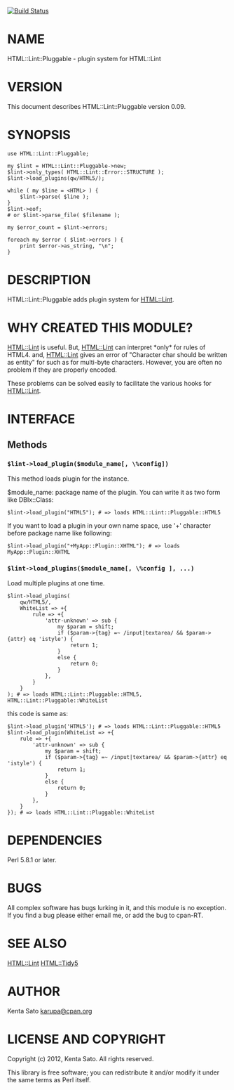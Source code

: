 [![Build Status](https://travis-ci.org/karupanerura/p5-HTML-Lint-Pluggable.svg?branch=master)](https://travis-ci.org/karupanerura/p5-HTML-Lint-Pluggable)
# NAME

HTML::Lint::Pluggable - plugin system for HTML::Lint

# VERSION

This document describes HTML::Lint::Pluggable version 0.09.

# SYNOPSIS

    use HTML::Lint::Pluggable;

    my $lint = HTML::Lint::Pluggable->new;
    $lint->only_types( HTML::Lint::Error::STRUCTURE );
    $lint->load_plugins(qw/HTML5/);

    while ( my $line = <HTML> ) {
        $lint->parse( $line );
    }
    $lint->eof;
    # or $lint->parse_file( $filename );

    my $error_count = $lint->errors;

    foreach my $error ( $lint->errors ) {
        print $error->as_string, "\n";
    }

# DESCRIPTION

HTML::Lint::Pluggable adds plugin system for [HTML::Lint](https://metacpan.org/pod/HTML::Lint).

# WHY CREATED THIS MODULE?

[HTML::Lint](https://metacpan.org/pod/HTML::Lint) is useful. But, [HTML::Lint](https://metacpan.org/pod/HTML::Lint) can interpret \*only\* for rules of HTML4.
and, [HTML::Lint](https://metacpan.org/pod/HTML::Lint) gives an error of "Character char should be written as entity" for such as for multi-byte characters.
However, you are often no problem if they are properly encoded.

These problems can be solved easily to facilitate the various hooks for [HTML::Lint](https://metacpan.org/pod/HTML::Lint).

# INTERFACE

## Methods

### `$lint->load_plugin($module_name[, \%config])`

This method loads plugin for the instance.

$module\_name: package name of the plugin. You can write it as two form like DBIx::Class:

    $lint->load_plugin("HTML5"); # => loads HTML::Lint::Pluggable::HTML5

If you want to load a plugin in your own name space, use '+' character before package name like following:

    $lint->load_plugin("+MyApp::Plugin::XHTML"); # => loads MyApp::Plugin::XHTML

### `$lint->load_plugins($module_name[, \%config ], ...)`

Load multiple plugins at one time.

    $lint->load_plugins(
        qw/HTML5/,
        WhiteList => +{
            rule => +{
                'attr-unknown' => sub {
                    my $param = shift;
                    if ($param->{tag} =~ /input|textarea/ && $param->{attr} eq 'istyle') {
                        return 1;
                    }
                    else {
                        return 0;
                    }
                },
            }
        }
    ); # => loads HTML::Lint::Pluggable::HTML5, HTML::Lint::Pluggable::WhiteList

this code is same as:

    $lint->load_plugin('HTML5'); # => loads HTML::Lint::Pluggable::HTML5
    $lint->load_plugin(WhiteList => +{
        rule => +{
            'attr-unknown' => sub {
                my $param = shift;
                if ($param->{tag} =~ /input|textarea/ && $param->{attr} eq 'istyle') {
                    return 1;
                }
                else {
                    return 0;
                }
            },
        }
    }); # => loads HTML::Lint::Pluggable::WhiteList

# DEPENDENCIES

Perl 5.8.1 or later.

# BUGS

All complex software has bugs lurking in it, and this module is no
exception. If you find a bug please either email me, or add the bug
to cpan-RT.

# SEE ALSO

[HTML::Lint](https://metacpan.org/pod/HTML::Lint)
[HTML::Tidy5](https://metacpan.org/pod/HTML::Tidy5)

# AUTHOR

Kenta Sato <karupa@cpan.org>

# LICENSE AND COPYRIGHT

Copyright (c) 2012, Kenta Sato. All rights reserved.

This library is free software; you can redistribute it and/or modify
it under the same terms as Perl itself.
